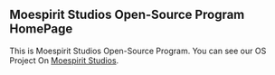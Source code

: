 ## Moespirit Studios Open-Source Program HomePage
This is Moespirit Studios Open-Source Program. You can see our OS Project On [Moespirit Studios](https://github.com/MoespiritStudios).
